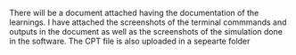 There will be a document attached having the documentation of the learnings. I have attached the screenshots of the terminal commmands and outputs in the document as well as the screenshots of the simulation done in the software. The CPT file is also uploaded in a sepearte folder
